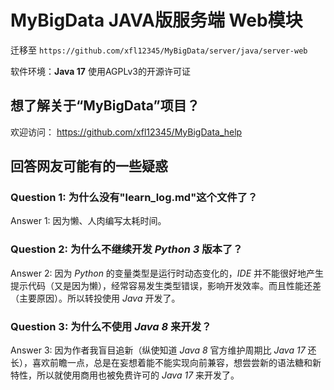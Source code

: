 # MyBigData JAVA版服务端 Web模块

迁移至 `https://github.com/xfl12345/MyBigData/server/java/server-web`

软件环境：**Java 17**
使用AGPLv3的开源许可证


## 想了解关于“MyBigData”项目？

欢迎访问：
<https://github.com/xfl12345/MyBigData_help>


## 回答网友可能有的一些疑惑

### Question 1: 为什么没有"learn_log.md"这个文件了？

Answer 1: 因为懒、人肉编写太耗时间。


### Question 2: 为什么不继续开发 *Python 3* 版本了？

Answer 2: 因为 *Python* 的变量类型是运行时动态变化的，*IDE* 并不能很好地产生提示代码（又是因为懒），经常容易发生类型错误，影响开发效率。而且性能还差（主要原因）。所以转投使用 *Java* 开发了。


### Question 3: 为什么不使用 *Java 8* 来开发？

Answer 3: 因为作者我盲目追新（纵使知道 *Java 8* 官方维护周期比 *Java 17* 还长），喜欢前瞻一点，总是在妄想着能不能实现向前兼容，想尝尝新的语法糖和新特性，所以就使用商用也被免费许可的 *Java 17* 来开发了。
